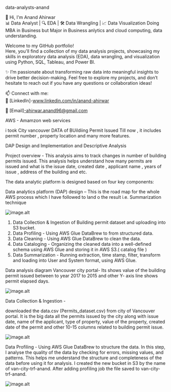 data-analysts-anand

 👋 Hi, I'm Anand Ahirwar  
📊 Data Analyst | 🔍 EDA | 🛠️ Data Wrangling | 📈 Data Visualization
Doing MBA in Business but Major in Business anlytics and cloud computing, data understanding. 

Welcome to my GitHub portfolio!  
Here, you'll find a collection of my data analysis projects, showcasing my skills in exploratory data analysis (EDA), data wrangling, and visualization using Python, SQL, Tableau, and Power BI.  

✨ I’m passionate about transforming raw data into meaningful insights to drive better decision-making. Feel free to explore my projects, and don’t hesitate to reach out if you have any questions or collaboration ideas!

📫 Connect with me:  
💼 [LinkedIn]-www.linkedin.com/in/anand-ahirwar
  
📧 [Email]-ahirwar.anand96@gmail.com 



AWS - Amamzon web services 


i took City vancouver DATA of BUildiing Permit Issued Till now , it includes permit number , property location and many more features. 

DAP Design and Implementation and Descriptive Analysis

Project overview  - This analysis aims to track changes in number of building permits issued. This analysis helps understand how many permits are issued and what is the issue date, created date , applicant name , years of issue ,  address of the building and etc.  

The data analytic platform is designed based on four key components:


Data analytics platform (DAP) design – This is the road map for the whole AWS process which I have followed to land o the result i.e. Summarization technique



![image.alt](https://github.com/Anand19960706/data-analysts-anand/blob/main/image.png?raw=true)


1.	Data Collection & Ingestion of  Building permit  dataset and uploading into S3 bucket.
2.	Data Profiling - Using AWS Glue DataBrew to from  structured  data.
3.	Data Cleaning - Using AWS Glue DataBrew to clean the data.
4.	Data Cataloging - Organizing the cleaned data into a well-defined schema using AWS Glue and storing it in AWS S3.( catalog file )
5.	Data Summarization - Running extraction, time stamp, filter, transform and loading into User and System format, using AWS Glue.





Data analysis diagram 
Vancouver city portal- Its shows value of the building permit issued between to year 2017 to 2015 and other Y- axis line shows permit elapsed days.  

![image.alt](https://github.com/Anand19960706/data-analysts-anand/blob/5924e14c44219b9bf82d6873152f4a9915ab9a98/image.png)





Data Collection & Ingestion -  

downloaded the data.csv (Permits_dataset.csv) from city of Vancouver portal. It is the big data all the permits issued by the city along with issue date, name of the applicant, type of property, value of the property, created date of the permit and other 10-15 columns related to building permit issue.


![image.alt](https://github.com/Anand19960706/data-analysts-anand/blob/35e3677fbb6d7d4dd8204b47da98cdf8919242d5/image.png)







Data Profiling - Using AWS Glue DataBrew to structure the data.
In this step, I analyse the quality of the data by checking for errors, missing values, and patterns. This helps me understand the structure and completeness of the data before using it for analysis. I created the new bucket in S3 by the name of van-city-trf-anand. After adding profiling job the file saved to van-city-trf-anand. 




![image.alt](https://raw.githubusercontent.com/Anand19960706/data-analysts-anand/ee0a716aa30c781fa38d6fcb8e0cd941d915634b/image.png)








